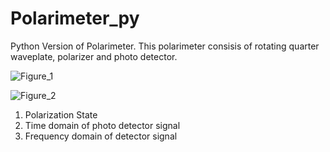 # Polarimeter_py
Python Version of Polarimeter.
This polarimeter consisis of rotating quarter waveplate, polarizer and photo detector.

![Figure_1](https://user-images.githubusercontent.com/30459885/191657713-83d6a2b4-ddbe-4aea-b46a-6bc7c83ba059.png)

![Figure_2](https://user-images.githubusercontent.com/30459885/191178825-917e4321-0530-40d8-827d-6bb662431f26.png)

1. Polarization State
2. Time domain of photo detector signal
3. Frequency domain of detector signal

